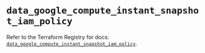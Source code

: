 # `data_google_compute_instant_snapshot_iam_policy`

Refer to the Terraform Registry for docs: [`data_google_compute_instant_snapshot_iam_policy`](https://registry.terraform.io/providers/hashicorp/google-beta/6.43.0/docs/data-sources/google_compute_instant_snapshot_iam_policy).
